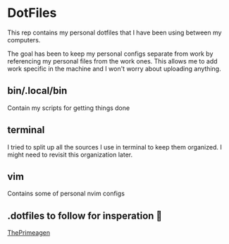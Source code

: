 # DotFiles

This rep contains my personal dotfiles that I have been using between my computers.  


The goal has been to keep my personal configs separate from work by referencing my personal files from the work ones.  This allows me to add work specific in the machine and I won't worry about uploading anything.


## bin/.local/bin

Contain my scripts for getting things done

## terminal

I tried to split up all the sources I use in terminal to keep them organized.  I might need to revisit this organization later.

## vim

Contains some of personal nvim configs


## .dotfiles to follow for insperation 🤩
[ThePrimeagen](https://github.com/ThePrimeagen/.dotfiles/tree/master/zsh)

